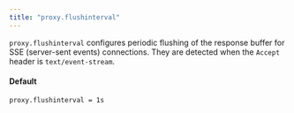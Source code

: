 ```yaml
---
title: "proxy.flushinterval"
---
```


`proxy.flushinterval` configures periodic flushing of the
response buffer for SSE (server-sent events) connections.
They are detected when the `Accept` header is
`text/event-stream`.

#### Default

    proxy.flushinterval = 1s
